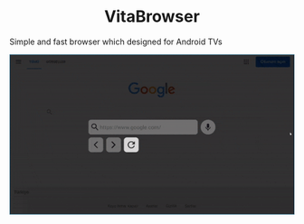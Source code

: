 <h1 align="center">VitaBrowser</h1>
Simple and fast browser which designed for Android TVs

![demonstration](https://github.com/mehmetumit/VitaBrowser/blob/main/demo/demo.gif)
